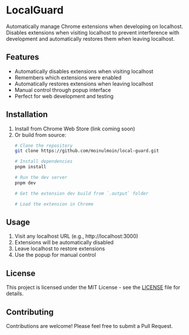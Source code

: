 # LocalGuard

Automatically manage Chrome extensions when developing on localhost. Disables extensions when visiting localhost to prevent interference with development and automatically restores them when leaving localhost.

## Features

- Automatically disables extensions when visiting localhost
- Remembers which extensions were enabled
- Automatically restores extensions when leaving localhost
- Manual control through popup interface
- Perfect for web development and testing

## Installation

1. Install from Chrome Web Store (link coming soon)
2. Or build from source:
   ```bash
   # Clone the repository
   git clone https://github.com/moinulmoin/local-guard.git

   # Install dependencies
   pnpm install

   # Run the dev server
   pnpm dev

   # Get the extension dev build from `.output` folder

   # Load the extension in Chrome
   ```

## Usage

1. Visit any localhost URL (e.g., http://localhost:3000)
2. Extensions will be automatically disabled
3. Leave localhost to restore extensions
4. Use the popup for manual control

## License

This project is licensed under the MIT License - see the [LICENSE](LICENSE) file for details.

## Contributing

Contributions are welcome! Please feel free to submit a Pull Request.
